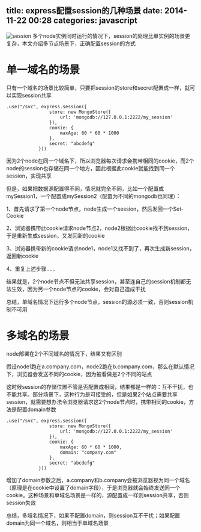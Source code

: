 title: express配置session的几种场景
date: 2014-11-22 00:28
categories: javascript
---
![session](http://pic.kyfxbl.com/session.jpeg)
多个node实例同时运行的情况下，session的处理比单实例的场景更复杂，本文介绍多节点场景下，正确配置session的方式
<!--more-->

# 单一域名的场景

只有一个域名的场景比较简单，只要把session的store和secret配置成一样，就可以实现session共享

```
.use("/svc", express.session({   
                store: new MongoStore({
                    url: 'mongodb://127.0.0.1:2222/my_session'
                }),
                cookie: {
                    maxAge: 60 * 60 * 1000
                },
                secret: "abcdefg"
            }))
```
因为2个node在同一个域名下，所以浏览器每次请求会携带相同的cookie，而2个node的session也存储在同一个地方，因此根据此cookie就能找到同一个session，实现共享

但是，如果把数据源配置得不同，情况就完全不同，比如一个配置成mySession1，一个配置成mySession2（配置为不同的mongodb也同理）：

1、首先请求了第一个node节点，node生成一个session，然后发回一个Set-Cookie

2、浏览器携带此cookie请求node节点2，node2根据此cookie找不到session，于是重新生成session，又发回新的cookie

3、浏览器携带新的cookie请求node1，node1又找不到了，再次生成新session，返回新cookie

4、重复上述步骤……

结果就是，2个node节点不但无法共享session，甚至连自己的session机制都无法生效，因为另一个node节点的cookie，会对自己造成干扰

总结，单域名情况下运行多个node节点，session的源必须一致，否则session机制不可用

# 多域名的场景

node部署在2个不同域名的情况下，结果又有区别

假设node1跑在a.company.com，node2跑在b.company.com，那么在默认情况下，浏览器会发送不同的cookie，因为被看做是2个不同的站点

这时候session的存储位置不管是否配置成相同，结果都是一样的：互不干扰，也不能共享。部分场景下，这种行为是可接受的，但是如果2个站点需要共享session，就需要想办法令浏览器请求这2个node节点时，携带相同的cookie，方法是配置domain参数

```
.use("/svc", express.session({   
                store: new MongoStore({
                    url: 'mongodb://127.0.0.1:2222/my_session'
                }),
                cookie: {
                    maxAge: 60 * 60 * 1000,
                    domain: "company.com"
                },
                secret: "abcdefg"
            }))
```
增加了domain参数之后，a.company和b.company会被浏览器视为同一个域名（原理是在cookie中设置了domain字段），于是浏览器就会始终发送同一个cookie。这种场景和单域名场景是一样的，源配置成一样则session共享，否则session失效

总结，多域名情况下，如果不配置domain，则session互不干扰；如果配置domain为同一个域名，则相当于单域名场景
